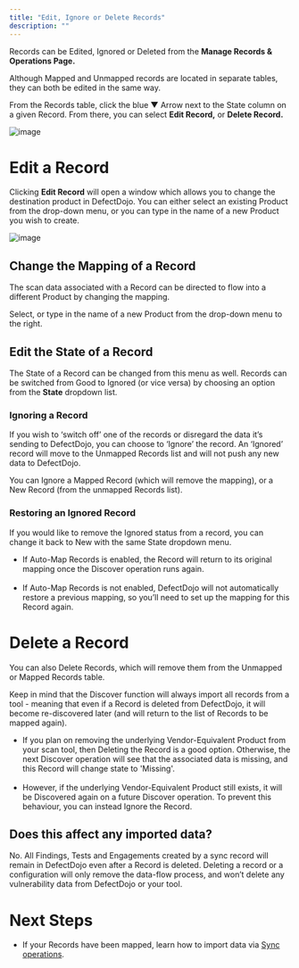 ```yaml
---
title: "Edit, Ignore or Delete Records"
description: ""
---
```


Records can be Edited, Ignored or Deleted from the **Manage Records \& Operations Page.**



Although Mapped and Unmapped records are located in separate tables, they can both be edited in the same way.



From the Records table, click the blue ▼ Arrow next to the State column on a given Record. From there, you can select **Edit Record,** or **Delete Record.**




![image](images/edit_ignore_delete_records.png)

# Edit a Record


Clicking **Edit Record** will open a window which allows you to change the destination product in DefectDojo. You can either select an existing Product from the drop\-down menu, or you can type in the name of a new Product you wish to create.




![image](images/edit_ignore_delete_records_2.png)

## **Change the Mapping of a Record**


The scan data associated with a Record can be directed to flow into a different Product by changing the mapping. 



Select, or type in the name of a new Product from the drop\-down menu to the right.



## **Edit the State of a Record**


The State of a Record can be changed from this menu as well. Records can be switched from Good to Ignored (or vice versa) by choosing an option from the **State** dropdown list.



### Ignoring a Record


If you wish to ‘switch off’ one of the records or disregard the data it’s sending to DefectDojo, you can choose to ‘Ignore’ the record. An ‘Ignored’ record will move to the Unmapped Records list and will not push any new data to DefectDojo. 


You can Ignore a Mapped Record (which will remove the mapping), or a New Record (from the unmapped Records list).



### Restoring an Ignored Record


If you would like to remove the Ignored status from a record, you can change it back to New with the same State dropdown menu. 


* If Auto\-Map Records is enabled, the Record will return to its original mapping once the Discover operation runs again.  
​
* If Auto\-Map Records is not enabled, DefectDojo will not automatically restore a previous mapping, so you’ll need to set up the mapping for this Record again.



# **Delete a Record**


You can also Delete Records, which will remove them from the Unmapped or Mapped Records table. 



Keep in mind that the Discover function will always import all records from a tool \- meaning that even if a Record is deleted from DefectDojo, it will become re\-discovered later (and will return to the list of Records to be mapped again).



* If you plan on removing the underlying Vendor\-Equivalent Product from your scan tool, then Deleting the Record is a good option. Otherwise, the next Discover operation will see that the associated data is missing, and this Record will change state to 'Missing'.  
​
* However, if the underlying Vendor\-Equivalent Product still exists, it will be Discovered again on a future Discover operation. To prevent this behaviour, you can instead Ignore the Record.

## Does this affect any imported data?


No. All Findings, Tests and Engagements created by a sync record will remain in DefectDojo even after a Record is deleted. Deleting a record or a configuration will only remove the data\-flow process, and won’t delete any vulnerability data from DefectDojo or your tool.




# Next Steps


* If your Records have been mapped, learn how to import data via [Sync operations](https://support.defectdojo.com/en/articles/9124820-sync-operations).
